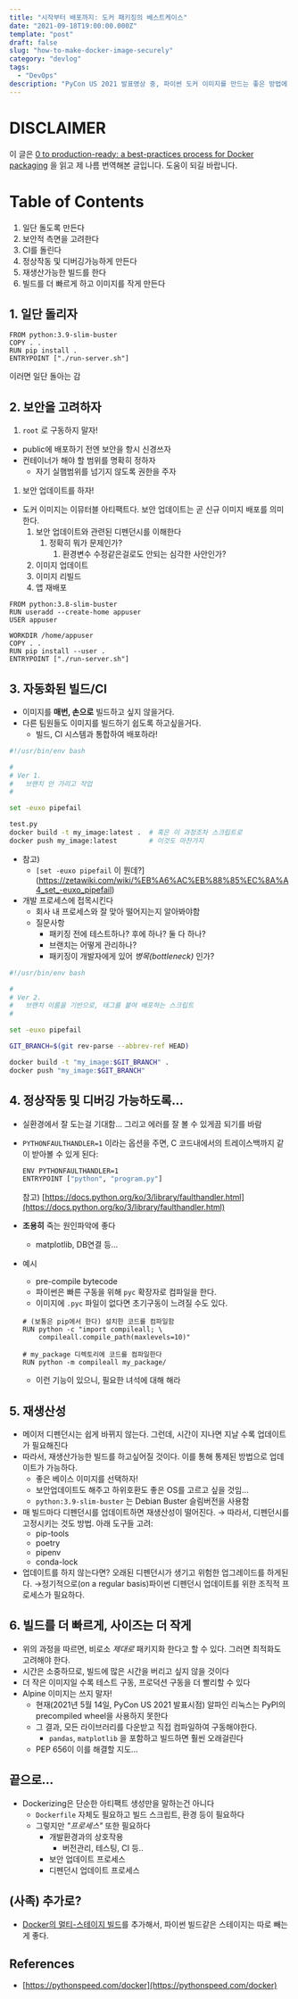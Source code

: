 ```yaml
---
title: "시작부터 배포까지: 도커 패키징의 베스트케이스"
date: "2021-09-18T19:00:00.000Z"
template: "post"
draft: false
slug: "how-to-make-docker-image-securely"
category: "devlog"
tags: 
  - "DevOps"
description: "PyCon US 2021 발표영상 중, 파이썬 도커 이미지를 만드는 좋은 방법에 대한 동영상을 번역해봤습니다."
---
```


# DISCLAIMER

이 글은 [0 to production-ready: a best-practices process for Docker packaging](https://www.youtube.com/watch?v=EC0CSevbt9k) 을 읽고 제 나름 번역해본 글입니다. 도움이 되길 바랍니다.

# Table of Contents

1. 일단 돌도록 만든다
2. 보안적 측면을 고려한다
3. CI를 돌린다
4. 정상작동 및 디버깅가능하게 만든다
5. 재생산가능한 빌드를 한다
6. 빌드를 더 빠르게 하고 이미지를 작게 만든다

## 1. 일단 돌리자

```docker
FROM python:3.9-slim-buster
COPY . .
RUN pip install .
ENTRYPOINT ["./run-server.sh"]
```

이러면 일단 돌아는 감

## 2. 보안을 고려하자

1. `root` 로 구동하지 말자!
- public에 배포하기 전엔 보안을 항시 신경쓰자
- 컨테이너가 해야 할 범위를 명확히 정하자
    - 자기 실햄범위를 넘기지 않도록 권한을 주자
1. 보안 업데이트를 하자!
- 도커 이미지는 이뮤터블 아티팩트다. 보안 업데이트는 곧 신규 이미지 배포를 의미한다.
    1. 보안 업데이트와 관련된 디펜던시를 이해한다
        1. 정확히 뭐가 문제인가?
            1. 환경변수 수정같은걸로도 안되는 심각한 사안인가?
    2. 이미지 업데이트
    3. 이미지 리빌드
    4. 앱 재배포

```docker
FROM python:3.8-slim-buster
RUN useradd --create-home appuser
USER appuser

WORKDIR /home/appuser
COPY . .
RUN pip install --user .
ENTRYPOINT ["./run-server.sh"]

```

## 3. 자동화된 빌드/CI

- 이미지를 **매번, 손으로** 빌드하고 싶지 않을거다.
- 다른 팀원들도 이미지를 빌드하기 쉽도록 하고싶을거다.
    - 빌드, CI 시스템과 통합하여 배포하라!

```bash
#!/usr/bin/env bash

#
# Ver 1.
#   브랜치 안 가리고 작업
#

set -euxo pipefail

test.py
docker build -t my_image:latest .  # 혹은 이 과정조차 스크립트로
docker push my_image:latest        # 이것도 마찬가지
```

- 참고)
    - `[set -euxo pipefail` 이 뭔데?](https://zetawiki.com/wiki/%EB%A6%AC%EB%88%85%EC%8A%A4_set_-euxo_pipefail)
- 개발 프로세스에 접목시킨다
    - 회사 내 프로세스와 잘 맞아 떨어지는지 알아봐야함
    - 질문사항
        - 패키징 전에 테스트하나? 후에 하나? 둘 다 하나?
        - 브랜치는 어떻게 관리하나?
        - 패키징이 개발자에게 있어 *병목(bottleneck)* 인가?

```bash
#!/usr/bin/env bash

#
# Ver 2.
#   브랜치 이름을 기반으로, 태그를 붙여 배포하는 스크립트
#

set -euxo pipefail

GIT_BRANCH=$(git rev-parse --abbrev-ref HEAD)

docker build -t "my_image:$GIT_BRANCH" .
docker push "my_image:$GIT_BRANCH"
```

## 4. 정상작동 및 디버깅 가능하도록...

- 실환경에서 잘 도는걸 기대함... 그리고 에러를 잘 볼 수 있게끔 되기를 바람
- `PYTHONFAULTHANDLER=1` 이라는 옵션을 주면, C 코드내에서의 트레이스백까지 같이 받아볼 수 있게 된다:
    
    ```bash
    ENV PYTHONFAULTHANDLER=1
    ENTRYPOINT ["python", "program.py"]
    ```
    
    참고) [https://docs.python.org/ko/3/library/faulthandler.html](https://docs.python.org/ko/3/library/faulthandler.html)
    
- **조용히** 죽는 원인파악에 좋다
    - matplotlib, DB연결 등...
- 예시
    - pre-compile bytecode
    - 파이썬은 빠른 구동을 위해 `pyc` 확장자로 컴파일을 한다.
    - 이미지에 `.pyc` 파일이 없다면 초기구동이 느려질 수도 있다.
    
    ```docker
    # (보통은 pip에서 한다) 설치한 코드를 컴파일함
    RUN python -c "import compileall; \
        compileall.compile_path(maxlevels=10)"
    
    # my_package 디렉토리에 코드를 컴파일한다
    RUN python -m compileall my_package/
    ```
    
    - 이런 기능이 있으니, 필요한 녀석에 대해 해라

## 5. 재생산성

- 메이저 디펜던시는 쉽게 바뀌지 않는다. 그런데, 시간이 지나면 지날 수록 업데이트가 필요해진다
- 따라서, 재생산가능한 빌드를 하고싶어질 것이다. 이를 통해 통제된 방법으로 업데이트가 가능하다.
    - 좋은 베이스 이미지를 선택하자!
    - 보안업데이트도 해주고 하위호환도 좋은 OS를 고르고 싶을 것임...
    - `python:3.9-slim-buster` 는 Debian Buster 슬림버전을 사용함
- 매 빌드마다 디펜던시를 업데이트하면 재생산성이 떨어진다.
→ 따라서, 디펜던시를 고정시키는 것도 방법. 아래 도구들 고려:
    - pip-tools
    - poetry
    - pipenv
    - conda-lock
- 업데이트를 하지 않는다면? 오래된 디펜던시가 생기고 위험한 업그레이드를 하게된다.
→정기적으로(on a regular basis)파이썬 디펜던시 업데이트를 위한 조직적 프로세스가 필요하다.

## 6. 빌드를 더 빠르게, 사이즈는 더 작게

- 위의 과정을 따르면, 비로소 *제대로* 패키지화 한다고 할 수 있다. 그러면 최적화도 고려해야 한다.
- 시간은 소중하므로, 빌드에 많은 시간을 버리고 싶지 않을 것이다
- 더 작은 이미지일 수록 테스트 구동, 프로덕션 구동을 더 빨리할 수 있다
- Alpine 이미지는 쓰지 말자!
    - 현재(2021년 5월 14일, PyCon US 2021 발표시점) 알파인 리눅스는 PyPI의 precompiled wheel을 사용하지 못한다
    - 그 결과, 모든 라이브러리를 다운받고 직접 컴파일하여 구동해야한다.
        - `pandas`, `matplotlib` 을 포함하고 빌드하면 훨씬 오래걸린다
    - PEP 656이 이를 해결할 지도...

## 끝으로...

- Dockerizing은 단순한 아티팩트 생성만을 말하는건 아니다
    - `Dockerfile` 자체도 필요하고 빌드 스크립트, 환경 등이 필요하다
    - 그렇지만 *"프로세스"* 또한 필요하다
        - 개발환경과의 상호작용
            - 버전관리, 테스팅, CI 등..
        - 보안 업데이트 프로세스
        - 디펜던시 업데이트 프로세스

## (사족) 추가로?

- [Docker의 멀티-스테이지 빌드](https://docs.docker.com/develop/develop-images/multistage-build/)를 추가해서, 파이썬 빌드같은 스테이지는 따로 빼는게 좋다.

## References

- [https://pythonspeed.com/docker](https://pythonspeed.com/docker)
